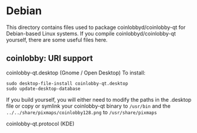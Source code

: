 
Debian
====================
This directory contains files used to package coinlobbyd/coinlobby-qt
for Debian-based Linux systems. If you compile coinlobbyd/coinlobby-qt yourself, there are some useful files here.

## coinlobby: URI support ##


coinlobby-qt.desktop  (Gnome / Open Desktop)
To install:

	sudo desktop-file-install coinlobby-qt.desktop
	sudo update-desktop-database

If you build yourself, you will either need to modify the paths in
the .desktop file or copy or symlink your coinlobby-qt binary to `/usr/bin`
and the `../../share/pixmaps/coinlobby128.png` to `/usr/share/pixmaps`

coinlobby-qt.protocol (KDE)

